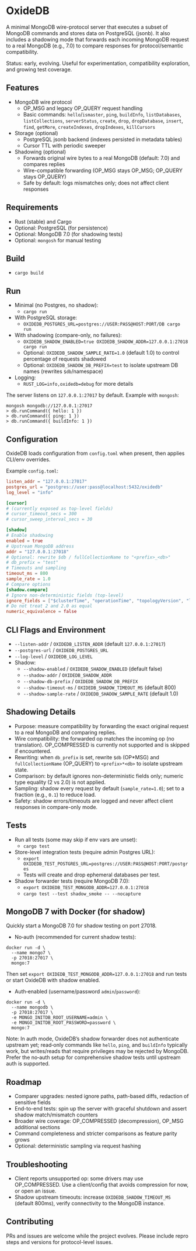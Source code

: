 # OxideDB

A minimal MongoDB wire-protocol server that executes a subset of MongoDB commands and stores data on PostgreSQL (jsonb). It also includes a shadowing mode that forwards each incoming MongoDB request to a real MongoDB (e.g., 7.0) to compare responses for protocol/semantic compatibility.

Status: early, evolving. Useful for experimentation, compatibility exploration, and growing test coverage.

## Features

- MongoDB wire protocol
  - OP_MSG and legacy OP_QUERY request handling
  - Basic commands: `hello`/`ismaster`, `ping`, `buildInfo`, `listDatabases`, `listCollections`, `serverStatus`, `create`, `drop`, `dropDatabase`, `insert`, `find`, `getMore`, `createIndexes`, `dropIndexes`, `killCursors`
- Storage (optional)
  - PostgreSQL jsonb backend (indexes persisted in metadata tables)
  - Cursor TTL with periodic sweeper
- Shadowing (optional)
  - Forwards original wire bytes to a real MongoDB (default: 7.0) and compares replies
  - Wire-compatible forwarding (OP_MSG stays OP_MSG; OP_QUERY stays OP_QUERY)
  - Safe by default: logs mismatches only; does not affect client responses

## Requirements

- Rust (stable) and Cargo
- Optional: PostgreSQL (for persistence)
- Optional: MongoDB 7.0 (for shadowing tests)
- Optional: `mongosh` for manual testing

## Build

- `cargo build`

## Run

- Minimal (no Postgres, no shadow):
  - `cargo run`
- With PostgreSQL storage:
  - `OXIDEDB_POSTGRES_URL=postgres://USER:PASS@HOST:PORT/DB cargo run`
- With shadowing (compare-only, no failures):
  - `OXIDEDB_SHADOW_ENABLED=true OXIDEDB_SHADOW_ADDR=127.0.0.1:27018 cargo run`
  - Optional: `OXIDEDB_SHADOW_SAMPLE_RATE=1.0` (default 1.0) to control percentage of requests shadowed
  - Optional: `OXIDEDB_SHADOW_DB_PREFIX=test` to isolate upstream DB names (rewrites `$db`/namespace)
- Logging:
  - `RUST_LOG=info,oxidedb=debug` for more details

The server listens on `127.0.0.1:27017` by default. Example with `mongosh`:

```
mongosh mongodb://127.0.0.1:27017
> db.runCommand({ hello: 1 })
> db.runCommand({ ping: 1 })
> db.runCommand({ buildInfo: 1 })
```

## Configuration

OxideDB loads configuration from `config.toml` when present, then applies CLI/env overrides.

Example `config.toml`:

```toml
listen_addr = "127.0.0.1:27017"
postgres_url = "postgres://user:pass@localhost:5432/oxidedb"
log_level = "info"

[cursor]
# (currently exposed as top-level fields)
# cursor_timeout_secs = 300
# cursor_sweep_interval_secs = 30

[shadow]
# Enable shadowing
enabled = true
# Upstream MongoDB address
addr = "127.0.0.1:27018"
# Optional: rewrite $db / fullCollectionName to "<prefix>_<db>"
# db_prefix = "test"
# Timeouts and sampling
timeout_ms = 800
sample_rate = 1.0
# Compare options
[shadow.compare]
# Ignore non-deterministic fields (top-level)
ignore_fields = ["$clusterTime", "operationTime", "topologyVersion", "localTime", "connectionId"]
# Do not treat 2 and 2.0 as equal
numeric_equivalence = false
```

## CLI Flags and Environment

- `--listen-addr` / `OXIDEDB_LISTEN_ADDR` (default `127.0.0.1:27017`)
- `--postgres-url` / `OXIDEDB_POSTGRES_URL`
- `--log-level` / `OXIDEDB_LOG_LEVEL`
- Shadow:
  - `--shadow-enabled` / `OXIDEDB_SHADOW_ENABLED` (default false)
  - `--shadow-addr` / `OXIDEDB_SHADOW_ADDR`
  - `--shadow-db-prefix` / `OXIDEDB_SHADOW_DB_PREFIX`
  - `--shadow-timeout-ms` / `OXIDEDB_SHADOW_TIMEOUT_MS` (default 800)
  - `--shadow-sample-rate` / `OXIDEDB_SHADOW_SAMPLE_RATE` (default 1.0)

## Shadowing Details

- Purpose: measure compatibility by forwarding the exact original request to a real MongoDB and comparing replies.
- Wire compatibility: the forwarded op matches the incoming op (no translation). OP_COMPRESSED is currently not supported and is skipped if encountered.
- Rewriting: when `db_prefix` is set, rewrite `$db` (OP*MSG) and `fullCollectionName` (OP_QUERY) to `<prefix>*<db>` to isolate upstream state.
- Comparison: by default ignores non-deterministic fields only; numeric type equality (2 vs 2.0) is not applied.
- Sampling: shadow every request by default (`sample_rate=1.0`); set to a fraction (e.g., `0.1`) to reduce load.
- Safety: shadow errors/timeouts are logged and never affect client responses in compare-only mode.

## Tests

- Run all tests (some may skip if env vars are unset):
  - `cargo test`
- Store-level integration tests (require admin Postgres URL):
  - `export OXIDEDB_TEST_POSTGRES_URL=postgres://USER:PASS@HOST:PORT/postgres`
  - Tests will create and drop ephemeral databases per test.
- Shadow forwarder tests (require MongoDB 7.0):
  - `export OXIDEDB_TEST_MONGODB_ADDR=127.0.0.1:27018`
  - `cargo test --test shadow_smoke -- --nocapture`

## MongoDB 7 with Docker (for shadow)

Quickly start a MongoDB 7.0 for shadow testing on port 27018.

- No‑auth (recommended for current shadow tests):

```
docker run -d \
  --name mongo7 \
  -p 27018:27017 \
  mongo:7
```

Then set `export OXIDEDB_TEST_MONGODB_ADDR=127.0.0.1:27018` and run tests or start OxideDB with shadow enabled.

- Auth‑enabled (username/password `admin`/`password`):

```
docker run -d \
  --name mongodb \
  -p 27018:27017 \
  -e MONGO_INITDB_ROOT_USERNAME=admin \
  -e MONGO_INITDB_ROOT_PASSWORD=password \
  mongo:7
```

Note: In auth mode, OxideDB’s shadow forwarder does not authenticate upstream yet; read‑only commands like `hello`, `ping`, and `buildInfo` typically work, but writes/reads that require privileges may be rejected by MongoDB. Prefer the no‑auth setup for comprehensive shadow tests until upstream auth is supported.

## Roadmap

- Comparer upgrades: nested ignore paths, path-based diffs, redaction of sensitive fields
- End-to-end tests: spin up the server with graceful shutdown and assert shadow match/mismatch counters
- Broader wire coverage: OP_COMPRESSED (decompression), OP_MSG additional sections
- Command completeness and stricter comparisons as feature parity grows
- Optional: deterministic sampling via request hashing

## Troubleshooting

- Client reports unsupported op: some drivers may use OP_COMPRESSED. Use a client/config that avoids compression for now, or open an issue.
- Shadow upstream timeouts: increase `OXIDEDB_SHADOW_TIMEOUT_MS` (default 800ms), verify connectivity to the MongoDB instance.

## Contributing

PRs and issues are welcome while the project evolves. Please include repro steps and versions for protocol-level issues.
